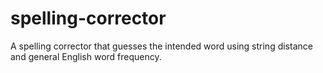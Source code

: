 # spelling-corrector
A spelling corrector that guesses the intended word using string distance and general English word frequency.